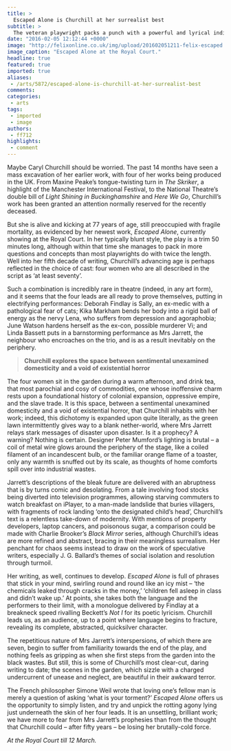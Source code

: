 ```yaml
---
title: >
  Escaped Alone is Churchill at her surrealist best
subtitle: >
  The veteran playwright packs a punch with a powerful and lyrical indictment of modernity
date: "2016-02-05 12:12:44 +0000"
image: "http://felixonline.co.uk/img/upload/201602051211-felix-escaped.jpg"
image_caption: "Escaped Alone at the Royal Court."
headline: true
featured: true
imported: true
aliases:
 - /arts/5872/escaped-alone-is-churchill-at-her-surrealist-best
comments:
categories:
 - arts
tags:
 - imported
 - image
authors:
 - ff712
highlights:
 - comment
---
```


Maybe Caryl Churchill should be worried. The past 14 months have seen a mass excavation of her earlier work, with four of her works being produced in the UK. From Maxine Peake’s tongue-twisting turn in _The Skriker_, a highlight of the Manchester International Festival, to the National Theatre’s double bill of _Light Shining in Buckinghamshire_ and _Here We Go_, Churchill’s work has been granted an attention normally reserved for the recently deceased.

But she is alive and kicking at 77 years of age, still preoccupied with fragile mortality, as evidenced by her newest work, _Escaped Alone_, currently showing at the Royal Court. In her typically blunt style, the play is a trim 50 minutes long, although within that time she manages to pack in more questions and concepts than most playwrights do with twice the length. Well into her fifth decade of writing, Churchill’s advancing age is perhaps reflected in the choice of cast: four women who are all described in the script as ‘at least seventy’.

Such a combination is incredibly rare in theatre (indeed, in any art form), and it seems that the four leads are all ready to prove themselves, putting in electrifying performances: Deborah Findlay is Sally, an ex-medic with a pathological fear of cats; Kika Markham bends her body into a rigid ball of energy as the nervy Lena, who suffers from depression and agoraphobia; June Watson hardens herself as the ex-con, possible murderer Vi; and Linda Bassett puts in a barnstorming performance as Mrs Jarrett, the neighbour who encroaches on the trio, and is as a result inevitably on the periphery.

> **Churchill explores the space between sentimental unexamined domesticity** **and a void of existential horror**

The four women sit in the garden during a warm afternoon, and drink tea, that most parochial and cosy of commodities, one whose inoffensive charm rests upon a foundational history of colonial expansion, oppressive empire, and the slave trade. It is this space, between a sentimental unexamined domesticity and a void of existential horror, that Churchill inhabits with her work; indeed, this dichotomy is expanded upon quite literally, as the green lawn intermittently gives way to a blank nether-world, where Mrs Jarrett relays stark messages of disaster upon disaster. Is it a prophecy? A warning? Nothing is certain. Designer Peter Mumford’s lighting is brutal – a coil of metal wire glows around the periphery of the stage, like a coiled filament of an incandescent bulb, or the familiar orange flame of a toaster, only any warmth is snuffed out by its scale, as thoughts of home comforts spill over into industrial wastes.

Jarrett’s descriptions of the bleak future are delivered with an abruptness that is by turns comic and desolating. From a tale involving food stocks being diverted into television programmes, allowing starving commuters to watch breakfast on iPlayer, to a man-made landslide that buries villagers, with fragments of rock landing ‘onto the designated child’s head’, Churchill’s text is a relentless take-down of modernity. With mentions of property developers, laptop cancers, and poisonous sugar, a comparison could be made with Charlie Brooker’s _Black Mirror_ series, although Churchill’s ideas are more refined and abstract, bracing in their meaningless surrealism. Her penchant for chaos seems instead to draw on the work of speculative writers, especially J. G. Ballard’s themes of social isolation and resolution through turmoil.

Her writing, as well, continues to develop. _Escaped Alone_ is full of phrases that stick in your mind, swirling round and round like an icy mist – ‘the chemicals leaked through cracks in the money,’ ‘children fell asleep in class and didn’t wake up.’ At points, she takes both the language and the performers to their limit, with a monologue delivered by Findlay at a breakneck speed rivalling Beckett’s _Not I_ for its poetic lyricism. Churchill leads us, as an audience, up to a point where language begins to fracture, revealing its complete, abstracted, quicksilver character.

The repetitious nature of Mrs Jarrett’s interspersions, of which there are seven, begin to suffer from familiarity towards the end of the play, and nothing feels as gripping as when she first steps from the garden into the black wastes. But still, this is some of Churchill’s most clear-cut, daring writing to date; the scenes in the garden, which sizzle with a charged undercurrent of unease and neglect, are beautiful in their awkward terror.

The French philosopher Simone Weil wrote that loving one’s fellow man is merely a question of asking ‘what is your torment?’ _Escaped Alone_ offers us the opportunity to simply listen, and try and unpick the rotting agony lying just underneath the skin of her four leads. It is an unsettling, brilliant work; we have more to fear from Mrs Jarrett’s prophesies than from the thought that Churchill could – after fifty years – be losing her brutally-cold force.

_At the Royal Court till 12 March._
